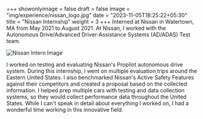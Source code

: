 +++
showonlyimage = false
draft = false
image = "img/experience/nissan_logo.jpg"
date = "2023-11-05T18:25:22+05:30"
title = "Nissan Internship"
weight = 3
+++
Interned at Nissan in Watertown, MA from May 2021 to August 2021.
At Nissan, I worked with the Autonomous Drive/Advanced Driver-Assistance Systems (AD/ADAS) Test team.
<!--more-->
![Nissan Intern Image][1]

I worked on testing and evaluating Nissan's Propilot autonomous drive system.
During this internship, I went on multiple evaluation trips around the Eastern United States. I also benchmarked Nissan's Active Safety Features against their competitors and created a proposal based on the collected information.
I helped prep multiple cars with testing and data collection systems, so they would collect performance data throughout the United States.
While I can't speak in detail about everything I worked on, I had a wonderful time working in this innovative field.

[1]: /img/experience/NTCNA.jpg
